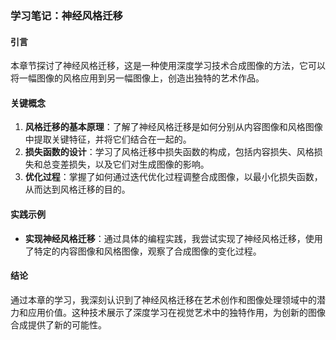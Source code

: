 ### 学习笔记：神经风格迁移

#### 引言
本章节探讨了神经风格迁移，这是一种使用深度学习技术合成图像的方法，它可以将一幅图像的风格应用到另一幅图像上，创造出独特的艺术作品。

#### 关键概念
1. **风格迁移的基本原理**：了解了神经风格迁移是如何分别从内容图像和风格图像中提取关键特征，并将它们结合在一起的。
2. **损失函数的设计**：学习了风格迁移中损失函数的构成，包括内容损失、风格损失和总变差损失，以及它们对生成图像的影响。
3. **优化过程**：掌握了如何通过迭代优化过程调整合成图像，以最小化损失函数，从而达到风格迁移的目的。

#### 实践示例
- **实现神经风格迁移**：通过具体的编程实践，我尝试实现了神经风格迁移，使用了特定的内容图像和风格图像，观察了合成图像的变化过程。

#### 结论
通过本章的学习，我深刻认识到了神经风格迁移在艺术创作和图像处理领域中的潜力和应用价值。这种技术展示了深度学习在视觉艺术中的独特作用，为创新的图像合成提供了新的可能性。